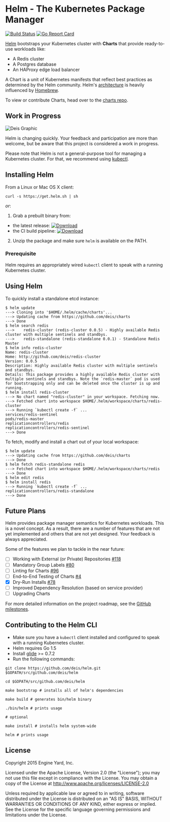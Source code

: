 # Helm - The Kubernetes Package Manager

[![Build Status](https://travis-ci.org/deis/helm.svg?branch=master)](https://travis-ci.org/deis/helm) [![Go Report Card](http://goreportcard.com/badge/deis/helm)](http://goreportcard.com/report/deis/helm)

[Helm](https://helm.sh) bootstraps your Kubernetes cluster with **Charts** that provide ready-to-use workloads like:

- A Redis cluster
- A Postgres database
- An HAProxy edge load balancer

A Chart is a unit of Kubernetes manifests that reflect best practices as determined by the Helm community.  Helm's [architecture](docs/architecture.md) is heavily influenced by [Homebrew](https://github.com/Homebrew/homebrew).

To view or contribute Charts, head over to the [charts repo](https://github.com/deis/charts).

## Work in Progress

![Deis Graphic](https://s3-us-west-2.amazonaws.com/get-deis/deis-graphic-small.png)

Helm is changing quickly. Your feedback and participation are more than welcome, but be aware that this project is considered a work in progress.

Please note that Helm is not a general-purpose tool for managing a Kubernetes cluster.  For that, we recommend using [kubectl](http://kubernetes.io/v1.0/docs/user-guide/kubectl/kubectl.html).

## Installing Helm

From a Linux or Mac OS X client:
```
curl -s https://get.helm.sh | sh
```

*or*:

1. Grab a prebuilt binary from:
  - the latest release: [ ![Download](https://api.bintray.com/packages/deis/helm/helm/images/download.svg) ](https://bintray.com/deis/helm/helm/_latestVersion#files)
  - the CI build pipeline: [ ![Download](https://api.bintray.com/packages/deis/helm-ci/helm/images/download.svg) ](https://bintray.com/deis/helm-ci/helm/_latestVersion#files)
2. Unzip the package and make sure `helm` is available on the PATH.

### Prerequisite

Helm requires an appropriately wired `kubectl` client to speak with a running Kubernetes cluster.

## Using Helm

To quickly install a standalone etcd instance:

```
$ helm update
---> Cloning into '$HOME/.helm/cache/charts'...
---> Updating cache from https://github.com/deis/charts
---> Done
$ helm search redis
---> 	redis-cluster (redis-cluster 0.0.5) - Highly available Redis cluster with multiple sentinels and standbys.
---> 	redis-standalone (redis-standalone 0.0.1) - Standalone Redis Master
$ helm info redis-cluster
Name: redis-cluster
Home: http://github.com/deis/redis-cluster
Version: 0.0.5
Description: Highly available Redis cluster with multiple sentinels and standbys.
Details: This package provides a highly available Redis cluster with multiple sentinels and standbys. Note the `redis-master` pod is used for bootstrapping only and can be deleted once the cluster is up and running.
$ helm install redis-cluster
---> No chart named "redis-cluster" in your workspace. Fetching now.
---> Fetched chart into workspace $HOME/.helm/workspace/charts/redis-cluster
---> Running `kubectl create -f` ...
services/redis-sentinel
pods/redis-master
replicationcontrollers/redis
replicationcontrollers/redis-sentinel
---> Done
```

To fetch, modify and install a chart out of your local workspace:

```
$ helm update
---> Updating cache from https://github.com/deis/charts
---> Done
$ helm fetch redis-standalone redis
---> Fetched chart into workspace $HOME/.helm/workspace/charts/redis
---> Done
$ helm edit redis
$ helm install redis
---> Running `kubectl create -f` ...
replicationcontrollers/redis-standalone
---> Done
```

## Future Plans

Helm provides package manager semantics for Kubernetes workloads.  This is a novel concept.  As a result, there are a number of features that are not yet implemented and others that are not yet designed.  Your feedback is always appreciated.

Some of the features we plan to tackle in the near future:

- [ ] Working with External (or Private) Repositories [#118](https://github.com/deis/helm/issues/118)
- [ ] Mandatory Group Labels [#80](https://github.com/deis/helm/issues/80)
- [ ] Linting for Charts [#96](https://github.com/deis/helm/issues/96)
- [ ] End-to-End Testing of Charts [#4](https://github.com/deis/helm/issues/4)
- [x] Dry-Run Installs [#78](https://github.com/deis/helm/issues/78)
- [ ] Improved Dependency Resolution (based on service provider)
- [ ] Upgrading Charts

For more detailed information on the project roadmap, see the [GitHub milestones](https://github.com/deis/helm/milestones).

## Contributing to the Helm CLI

- Make sure you have a `kubectl` client installed and configured to speak with a running Kubernetes cluster.
- Helm requires Go 1.5
- Install [glide](https://github.com/Masterminds/glide) >= 0.7.2
- Run the following commands:

```console
git clone https://github.com/deis/helm.git $GOPATH/src/github.com/deis/helm

cd $GOPATH/src/github.com/deis/helm

make bootstrap # installs all of helm's dependencies

make build # generates bin/helm binary

./bin/helm # prints usage

# optional

make install # installs helm system-wide

helm # prints usage

```

## License

Copyright 2015 Engine Yard, Inc.

Licensed under the Apache License, Version 2.0 (the "License"); you may not use this file except in compliance with the License. You may obtain a copy of the License at <http://www.apache.org/licenses/LICENSE-2.0>

Unless required by applicable law or agreed to in writing, software distributed under the License is distributed on an "AS IS" BASIS, WITHOUT WARRANTIES OR CONDITIONS OF ANY KIND, either express or implied. See the License for the specific language governing permissions and limitations under the License.
